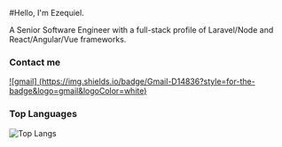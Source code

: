 #Hello, I'm Ezequiel.

A Senior Software Engineer with a full-stack profile of Laravel/Node and React/Angular/Vue frameworks.

### Contact me

[![gmail]
  (https://img.shields.io/badge/Gmail-D14836?style=for-the-badge&logo=gmail&logoColor=white)
](mailto:emleonardelli@gmail.com)

### Top Languages
 ![Top Langs](https://github-readme-stats.vercel.app/api/top-langs/?username=emleonardelli&hide=java&langs_count=3)

